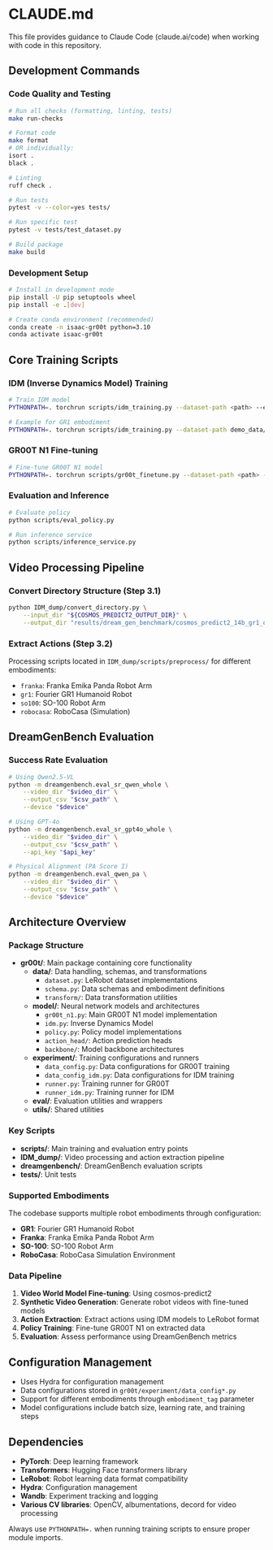 # CLAUDE.md

This file provides guidance to Claude Code (claude.ai/code) when working with code in this repository.

## Development Commands

### Code Quality and Testing
```bash
# Run all checks (formatting, linting, tests)
make run-checks

# Format code
make format
# OR individually:
isort .
black .

# Linting
ruff check .

# Run tests
pytest -v --color=yes tests/

# Run specific test
pytest -v tests/test_dataset.py

# Build package
make build
```

### Development Setup
```bash
# Install in development mode
pip install -U pip setuptools wheel
pip install -e .[dev]

# Create conda environment (recommended)
conda create -n isaac-gr00t python=3.10
conda activate isaac-gr00t
```

## Core Training Scripts

### IDM (Inverse Dynamics Model) Training
```bash
# Train IDM model
PYTHONPATH=. torchrun scripts/idm_training.py --dataset-path <path> --embodiment_tag <tag>

# Example for GR1 embodiment
PYTHONPATH=. torchrun scripts/idm_training.py --dataset-path demo_data/robot_sim.PickNPlace/ --embodiment_tag gr1
```

### GR00T N1 Fine-tuning
```bash
# Fine-tune GR00T N1 model
PYTHONPATH=. torchrun scripts/gr00t_finetune.py --dataset-path <path> --data-config <config>
```

### Evaluation and Inference
```bash
# Evaluate policy
python scripts/eval_policy.py

# Run inference service
python scripts/inference_service.py
```

## Video Processing Pipeline

### Convert Directory Structure (Step 3.1)
```bash
python IDM_dump/convert_directory.py \
    --input_dir "${COSMOS_PREDICT2_OUTPUT_DIR}" \
    --output_dir "results/dream_gen_benchmark/cosmos_predict2_14b_gr1_object_step3"
```

### Extract Actions (Step 3.2)
Processing scripts located in `IDM_dump/scripts/preprocess/` for different embodiments:
- `franka`: Franka Emika Panda Robot Arm
- `gr1`: Fourier GR1 Humanoid Robot
- `so100`: SO-100 Robot Arm
- `robocasa`: RoboCasa (Simulation)

## DreamGenBench Evaluation

### Success Rate Evaluation
```bash
# Using Qwen2.5-VL
python -m dreamgenbench.eval_sr_qwen_whole \
    --video_dir "$video_dir" \
    --output_csv "$csv_path" \
    --device "$device"

# Using GPT-4o
python -m dreamgenbench.eval_sr_gpt4o_whole \
    --video_dir "$video_dir" \
    --output_csv "$csv_path" \
    --api_key "$api_key"

# Physical Alignment (PA Score I)
python -m dreamgenbench.eval_qwen_pa \
    --video_dir "$video_dir" \
    --output_csv "$csv_path" \
    --device "$device"
```

## Architecture Overview

### Package Structure
- **gr00t/**: Main package containing core functionality
  - **data/**: Data handling, schemas, and transformations
    - `dataset.py`: LeRobot dataset implementations
    - `schema.py`: Data schemas and embodiment definitions
    - `transform/`: Data transformation utilities
  - **model/**: Neural network models and architectures
    - `gr00t_n1.py`: Main GR00T N1 model implementation
    - `idm.py`: Inverse Dynamics Model
    - `policy.py`: Policy model implementations
    - `action_head/`: Action prediction heads
    - `backbone/`: Model backbone architectures
  - **experiment/**: Training configurations and runners
    - `data_config.py`: Data configurations for GR00T training
    - `data_config_idm.py`: Data configurations for IDM training
    - `runner.py`: Training runner for GR00T
    - `runner_idm.py`: Training runner for IDM
  - **eval/**: Evaluation utilities and wrappers
  - **utils/**: Shared utilities

### Key Scripts
- **scripts/**: Main training and evaluation entry points
- **IDM_dump/**: Video processing and action extraction pipeline
- **dreamgenbench/**: DreamGenBench evaluation scripts
- **tests/**: Unit tests

### Supported Embodiments
The codebase supports multiple robot embodiments through configuration:
- **GR1**: Fourier GR1 Humanoid Robot
- **Franka**: Franka Emika Panda Robot Arm
- **SO-100**: SO-100 Robot Arm
- **RoboCasa**: RoboCasa Simulation Environment

### Data Pipeline
1. **Video World Model Fine-tuning**: Using cosmos-predict2
2. **Synthetic Video Generation**: Generate robot videos with fine-tuned models
3. **Action Extraction**: Extract actions using IDM models to LeRobot format
4. **Policy Training**: Fine-tune GR00T N1 on extracted data
5. **Evaluation**: Assess performance using DreamGenBench metrics

## Configuration Management
- Uses Hydra for configuration management
- Data configurations stored in `gr00t/experiment/data_config*.py`
- Support for different embodiments through `embodiment_tag` parameter
- Model configurations include batch size, learning rate, and training steps

## Dependencies
- **PyTorch**: Deep learning framework
- **Transformers**: Hugging Face transformers library
- **LeRobot**: Robot learning data format compatibility
- **Hydra**: Configuration management
- **Wandb**: Experiment tracking and logging
- **Various CV libraries**: OpenCV, albumentations, decord for video processing

Always use `PYTHONPATH=.` when running training scripts to ensure proper module imports.